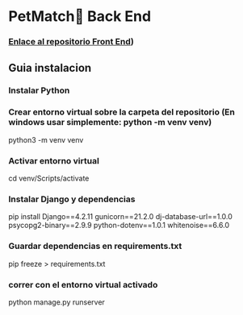 # PetMatch🐾 Back End

### [Enlace al repositorio Front End](https://github.com/Alexus167/PetMatch))

## Guia instalacion

### Instalar Python 

### Crear entorno virtual sobre la carpeta del repositorio (En windows usar simplemente: python -m venv venv)
python3 -m venv venv

### Activar entorno virtual
cd venv/Scripts/activate

### Instalar Django y dependencias
pip install Django==4.2.11 gunicorn==21.2.0 dj-database-url==1.0.0 psycopg2-binary==2.9.9 python-dotenv==1.0.1 whitenoise==6.6.0

### Guardar dependencias en requirements.txt
pip freeze > requirements.txt

### correr con el entorno virtual activado 

python manage.py runserver
